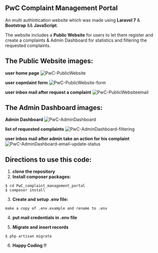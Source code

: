 ## PwC Complaint Management Portal
An multi authintication website which was made using **Laravel 7** & **Bootstrap** && **JavaScript**.

The website includes a **Public Website** for users to let them register and create a complaints & Admin Dashboard for statistics and filtering the requested complaints.

## The Public Website images:

**user home page**
![PwC-PublicWebsite](https://user-images.githubusercontent.com/71829413/113707390-81408380-96e8-11eb-9164-ca701f3edaf3.PNG)


**user copmlaint form**
![PwC-PublicWebsite-form](https://user-images.githubusercontent.com/71829413/113706340-3eca7700-96e7-11eb-9d5d-8a6766bffa44.PNG)

**user inbox mail after request a complaint**
![PwC-PublicWebsiteemail](https://user-images.githubusercontent.com/71829413/113706352-42f69480-96e7-11eb-86c5-c0943d5e2c6a.PNG)



## The Admin Dashboard images:

**Admin Dashboard**
![PwC-AdminDashboard](https://user-images.githubusercontent.com/71829413/113705582-476e7d80-96e6-11eb-8b13-e6138154960f.PNG)

**list of requested complaints**
![PwC-AdminDashboard-filtering](https://user-images.githubusercontent.com/71829413/113705687-666d0f80-96e6-11eb-9fd6-b6b036a6fe65.PNG)

**user inbox mail after admin take an action for his complaint**
![PwC-AdminDashboard-email-update-status](https://user-images.githubusercontent.com/71829413/113707151-29098180-96e8-11eb-9c6b-f3022b1bce65.PNG)


## Directions to use this code:
1. **clone the repository**
2. **Install composer packages:**
```
$ cd PwC_complaint_management_portal
$ composer install
```
3. **Create and setup .env file:**
```
make a copy of .env.example and rename to .env
```
4. **put mail credentials in .env file**

5. **Migrate and insert records**
```
$ php artisan migrate
```
6. **Happy Coding !!**


